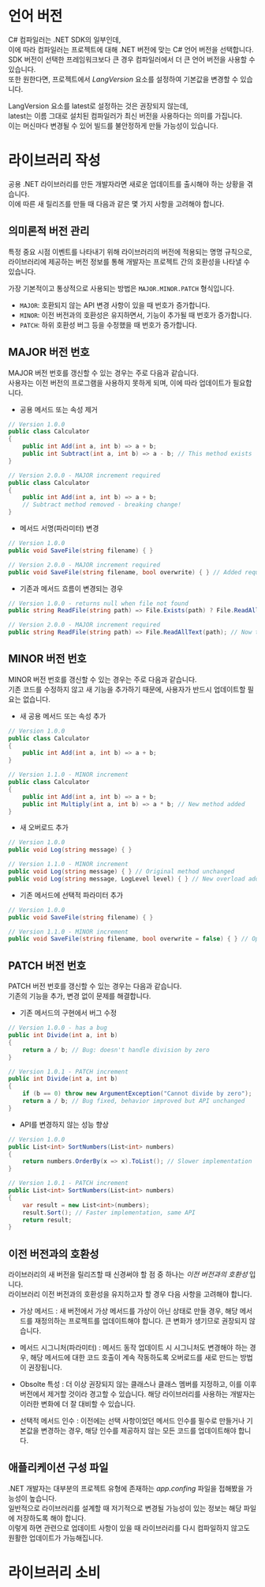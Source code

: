 # 언어 버전
C# 컴파일러는 .NET SDK의 일부인데,        
이에 따라 컴파일러는 프로젝트에 대해 .NET 버전에 맞는 C# 언어 버전을 선택합니다.        
SDK 버전이 선택한 프레임워크보다 큰 경우 컴파일러에서 더 큰 언어 버전을 사용할 수 있습니다.             
또한 원한다면, 프로젝트에서 _LangVersion_ 요소를 설정하여 기본값을 변경할 수 있습니다.  

LangVersion 요소를 latest로 설정하는 것은 권장되지 않는데,       
latest는 이름 그대로 설치된 컴파일러가 최신 버전을 사용하다는 의미를 가집니다.       
이는 머신마다 변경될 수 있어 빌드를 불안정하게 만들 가능성이 있습니다.    

# 라이브러리 작성
공용 .NET 라이브러리를 만든 개발자라면 새로운 업데이트를 출시해야 하는 상황을 겪습니다.             
이에 따른 새 릴리즈를 만들 때 다음과 같은 몇 가지 사항을 고려해야 합니다.    

## 의미론적 버전 관리
특정 중요 시점 이벤트를 나타내기 위해 라이브러리의 버전에 적용되는 명명 규칙으로,             
라이브러리에 제공하는 버전 정보를 통해 개발자는 프로젝트 간의 호환성을 나타낼 수 있습니다.          

가장 기본적이고 통상적으로 사용되는 방법은 `MAJOR.MINOR.PATCH` 형식입니다.     
- `MAJOR`: 호환되지 않는 API 변경 사항이 있을 때 번호가 증가합니다.
- `MINOR`: 이전 버전과의 호환성은 유지하면서, 기능이 추가될 때 번호가 증가합니다.
- `PATCH`: 하위 호환성 버그 등을 수정했을 때 번호가 증가합니다.

## MAJOR 버전 번호 
MAJOR 버전 번호를 갱신할 수 있는 경우는 주로 다음과 같습니다.      
사용자는 이전 버전의 프로그램을 사용하지 못하게 되며, 이에 따라 업데이트가 필요합니다.        

- 공용 메서드 또는 속성 제거
```cs
// Version 1.0.0
public class Calculator
{
    public int Add(int a, int b) => a + b;
    public int Subtract(int a, int b) => a - b; // This method exists
}

// Version 2.0.0 - MAJOR increment required
public class Calculator
{
    public int Add(int a, int b) => a + b;
    // Subtract method removed - breaking change!
}
```

- 메서드 서명(파라미터) 변경
```cs
// Version 1.0.0
public void SaveFile(string filename) { }

// Version 2.0.0 - MAJOR increment required
public void SaveFile(string filename, bool overwrite) { } // Added required parameter
```

- 기존과 메서드 흐름이 변경되는 경우
```cs
// Version 1.0.0 - returns null when file not found
public string ReadFile(string path) => File.Exists(path) ? File.ReadAllText(path) : null;

// Version 2.0.0 - MAJOR increment required
public string ReadFile(string path) => File.ReadAllText(path); // Now throws exception when file not found
```

## MINOR 버전 번호
MINOR 버전 번호를 갱신할 수 있는 경우는 주로 다음과 같습니다.      
기존 코드를 수정하지 않고 새 기능을 추가하기 때문에, 사용자가 반드시 업데이트할 필요는 없습니다.     

- 새 공용 메서드 또는 속성 추가
```cs
// Version 1.0.0
public class Calculator
{
    public int Add(int a, int b) => a + b;
}

// Version 1.1.0 - MINOR increment
public class Calculator
{
    public int Add(int a, int b) => a + b;
    public int Multiply(int a, int b) => a * b; // New method added
}
```

- 새 오버로드 추가
```cs
// Version 1.0.0
public void Log(string message) { }

// Version 1.1.0 - MINOR increment
public void Log(string message) { } // Original method unchanged
public void Log(string message, LogLevel level) { } // New overload added
```

- 기존 메서드에 선택적 파라미터 추가
```cs
// Version 1.0.0
public void SaveFile(string filename) { }

// Version 1.1.0 - MINOR increment
public void SaveFile(string filename, bool overwrite = false) { } // Optional parameter
```

## PATCH 버전 번호
PATCH 버전 번호를 갱신할 수 있는 경우는 다음과 같습니다.      
기존의 기능을 추가, 변경 없이 문제를 해결합니다.    

- 기존 메서드의 구현에서 버그 수정
```cs
// Version 1.0.0 - has a bug
public int Divide(int a, int b)
{
    return a / b; // Bug: doesn't handle division by zero
}

// Version 1.0.1 - PATCH increment
public int Divide(int a, int b)
{
    if (b == 0) throw new ArgumentException("Cannot divide by zero");
    return a / b; // Bug fixed, behavior improved but API unchanged
}
```
- API를 변경하지 않는 성능 향상
```cs
// Version 1.0.0
public List<int> SortNumbers(List<int> numbers)
{
    return numbers.OrderBy(x => x).ToList(); // Slower implementation
}

// Version 1.0.1 - PATCH increment
public List<int> SortNumbers(List<int> numbers)
{
    var result = new List<int>(numbers);
    result.Sort(); // Faster implementation, same API
    return result;
}
```

## 이전 버전과의 호환성
라이브러리의 새 버전을 릴리즈할 때 신경써야 할 점 중 하나는 _이전 버전과의 호환성_ 입니다.          
라이브러리 이전 버전과의 호환성을 유지하고자 할 경우 다음 사항을 고려해야 합니다.      

- 가상 메서드
: 새 버전에서 가상 메서드를 가상이 아닌 상태로 만들 경우, 해당 메서드를 재정의하는 프로젝트를 업데이트해야 합니다.
큰 변화가 생기므로 권장되지 않습니다.

- 메서드 시그니처(파라미터)
: 메서드 동작 업데이트 시 시그니처도 변경해야 하는 경우, 해당 메서드에 대한 코드 호출이 계속 작동하도록 오버로드를 새로 만드는 방법이 권장됩니다.

- Obsolte 특성
: 더 이상 권장되지 않는 클래스나 클래스 멤버를 지정하고, 이를 이후 버전에서 제거할 것이라 경고할 수 있습니다.
해당 라이브러리를 사용하는 개발자는 이러한 변화에 더 잘 대비할 수 있습니다.

- 선택적 메서드 인수
: 이전에는 선택 사항이었던 메서드 인수를 필수로 만들거나 기본값을 변경하는 경우,
해당 인수를 제공하지 않는 모든 코드를 업데이트해야 합니다.


## 애플리케이션 구성 파일
.NET 개발자는 대부분의 프로젝트 유형에 존재하는 _app.confing_ 파일을 접해봤을 가능성이 높습니다.          
일반적으로 라이브러리를 설계할 때 저기적으로 변경될 가능성이 있는 정보는 해당 파일에 저장하도록 해야 합니다.           
이렇게 하면 관련으로 업데이트 사항이 있을 때 라이브러리를 다시 컴파일하지 않고도 원활한 업데이트가 가능해집니다.       

# 라이브러리 소비
